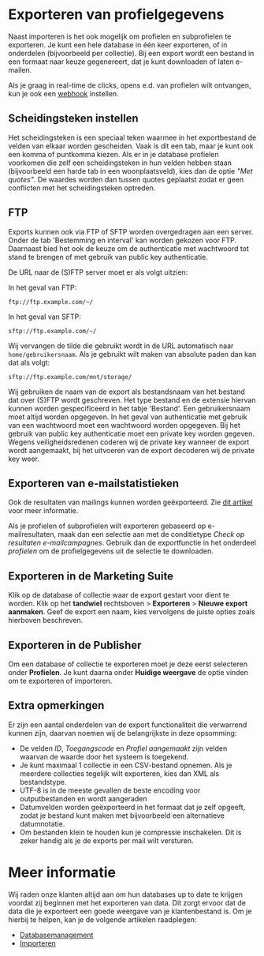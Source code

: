 # Exporteren van profielgegevens
Naast importeren is het ook mogelijk om profielen en subprofielen te exporteren.
Je kunt een hele database in één keer exporteren, of in onderdelen
(bijvoorbeeld per collectie). Bij een export wordt een bestand in een formaat
naar keuze gegenereert, dat je kunt downloaden of laten e-mailen.

Als je graag in real-time de clicks, opens e.d. van profielen wilt ontvangen,
kun je ook een [webhook](./webhooks) instellen.


## Scheidingsteken instellen
Het scheidingsteken is een speciaal teken waarmee in het exportbestand de
velden van elkaar worden gescheiden. Vaak is dit een tab, maar je kunt ook een
komma of puntkomma kiezen. Als er in je database profielen voorkomen die zelf
een scheidingsteken in hun velden hebben staan (bijvoorbeeld een harde tab in
een woonplaatsveld), kies dan de optie *"Met quotes"*. De waardes worden dan
tussen quotes geplaatst zodat er geen conflicten met het scheidingsteken
optreden.

## FTP
Exports kunnen ook via FTP of SFTP worden overgedragen aan een server. Onder
de tab 'Bestemming en interval' kan worden gekozen voor FTP. Daarnaast bied het
ook de keuze om de authenticatie met wachtwoord tot stand te brengen of met
gebruik van public key authenticatie.

De URL naar de (S)FTP server moet er als volgt uitzien:

In het geval van FTP:
```text
ftp://ftp.example.com/~/
```

In het geval van SFTP:
```text
sftp://ftp.example.com/~/
```

Wij vervangen de tilde die gebruikt wordt in de URL automatisch naar
`home/gebruikersnaam`. Als je gebruikt wilt maken van absolute paden dan kan
dat als volgt:
```text
sftp://ftp.example.com/mnt/storage/
```

Wij gebruiken de naam van de export als bestandsnaam van het bestand dat over
(S)FTP wordt geschreven. Het type bestand en de extensie hiervan kunnen worden
gespecificeerd in het tabje 'Bestand'. Een gebruikersnaam moet altijd worden
opgegeven. In het geval van authenticatie met gebruik van een wachtwoord moet
een wachtwoord worden opgegeven. Bij het gebruik van public key authenticatie
moet een private key worden gegeven. Wegens veiligheidsredenen coderen wij de
private key wanneer de export wordt aangemaakt, bij het uitvoeren van de export
decoderen wij de private key weer.

## Exporteren van e-mailstatistieken
Ook de resultaten van mailings kunnen worden geëxporteerd. Zie
[dit artikel](./statistics-export) voor meer informatie.

Als je profielen of subprofielen wilt exporteren gebaseerd op e-mailresultaten,
maak dan een selectie aan met de conditietype
*Check op resultaten e-mailcampagnes*. Gebruik dan de exportfunctie in het
onderdeel *profielen* om de profielgegevens uit de selectie te downloaden.

## Exporteren in de Marketing Suite
Klik op de database of collectie waar de export gestart voor dient te worden.
Klik op het **tandwiel** rechtsboven > **Exporteren** >
**Nieuwe export aanmaken**. Geef de export een naam, kies vervolgens de juiste
opties zoals hierboven beschreven.

## Exporteren in de Publisher
Om een database of collectie te exporteren moet je deze eerst selecteren
onder **Profielen**. Je kunt daarna onder **Huidige weergave** de optie
vinden om te exporteren of importeren.

## Extra opmerkingen
Er zijn een aantal onderdelen van de export functionaliteit die verwarrend
kunnen zijn, daarvan noemen wij de belangrijkste in deze opsomming:
* De velden *ID*, *Toegangscode* en *Profiel aangemaakt* zijn velden
waarvan de waarde door het systeem is toegekend.
* Je kunt maximaal 1 collectie in een CSV-bestand opnemen. Als je meerdere
collecties tegelijk wilt exporteren, kies dan XML als bestandstype.
* UTF-8 is in de meeste gevallen de beste encoding voor outputbestanden
en wordt aangeraden
* Datumvelden worden geëxporteerd in het formaat dat je zelf opgeeft,
zodat je bestand kunt maken met bijvoorbeeld een alternatieve datumnotatie.
* Om bestanden klein te houden kun je compressie inschakelen.
Dit is zeker handig als je de exports per mail wilt versturen.

# Meer informatie
Wij raden onze klanten altijd aan om hun databases up to date te krijgen
voordat zij beginnen met het exporteren van data. Dit zorgt ervoor dat de data
die je exporteert een goede weergave van je klantenbestand is. Om je hierbij
te helpen, kan je de volgende artikelen raadplegen:

* [Databasemanagement](./database-management)
* [Importeren](./database-import)
